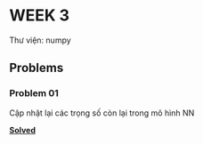 # WEEK 3
Thư viện: numpy

## Problems
### Problem 01
Cập nhật lại các trọng số còn lại trong mô hình NN

[__Solved__](./exercises.ipynb)